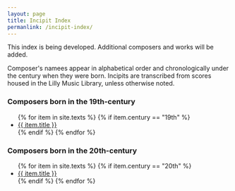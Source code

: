 ```yaml
---
layout: page
title: Incipit Index
permanlink: /incipit-index/
---
```

<p>This index is being developed. Additional composers and works will be added.</p>

  <p>Composer's namees appear in alphabetical order and chronologically under the century when they were born. Incipits are transcribed from scores housed in the Lilly Music Library, unless otherwise noted. </p>

<div class="toc">
  <h3>Composers born in the 19th-century</h3>
    <ul class="texts">
    {% for item in site.texts %}
      {% if item.century == "19th" %}
          <li class="text-title">
          <a href="{{ site.baseurl }}{{ item.url }}">
        {{ item.title }}
              </a>
    </li>
      {% endif %}
    {% endfor %}
</ul>

  <h3>Composers born in the 20th-century</h3>
    <ul class="texts">
    {% for item in site.texts %}
      {% if item.century == "20th" %}
          <li class="text-title">
          <a href="{{ site.baseurl }}{{ item.url }}">
        {{ item.title }}
              </a>
    </li>
      {% endif %}
    {% endfor %}
</ul>
</div>

